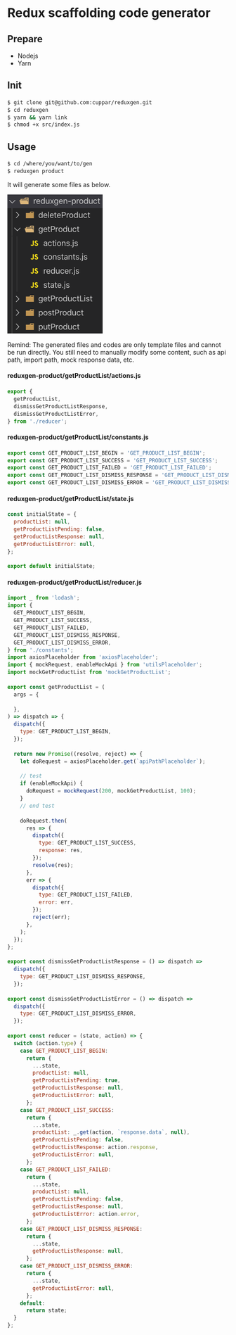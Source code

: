 # Redux scaffolding code generator

## Prepare

- Nodejs
- Yarn

## Init

```bash
$ git clone git@github.com:cuppar/reduxgen.git
$ cd reduxgen
$ yarn && yarn link
$ chmod +x src/index.js
```

## Usage

```bash
$ cd /where/you/want/to/gen
$ reduxgen product
```

It will generate some files as below.

![dir](img/dir.png)

Remind: The generated files and codes are only template files and cannot be run directly. You still need to manually modify some content, such as api path, import path, mock response data, etc.

#### reduxgen-product/getProductList/actions.js
```js
export {
  getProductList,
  dismissGetProductListResponse,
  dismissGetProductListError,
} from './reducer';
```

#### reduxgen-product/getProductList/constants.js
```js
export const GET_PRODUCT_LIST_BEGIN = 'GET_PRODUCT_LIST_BEGIN';
export const GET_PRODUCT_LIST_SUCCESS = 'GET_PRODUCT_LIST_SUCCESS';
export const GET_PRODUCT_LIST_FAILED = 'GET_PRODUCT_LIST_FAILED';
export const GET_PRODUCT_LIST_DISMISS_RESPONSE = 'GET_PRODUCT_LIST_DISMISS_RESPONSE';
export const GET_PRODUCT_LIST_DISMISS_ERROR = 'GET_PRODUCT_LIST_DISMISS_ERROR';
```

#### reduxgen-product/getProductList/state.js
```js
const initialState = {
  productList: null,
  getProductListPending: false,
  getProductListResponse: null,
  getProductListError: null,
};

export default initialState;
```

#### reduxgen-product/getProductList/reducer.js
```js
import _ from 'lodash';
import {
  GET_PRODUCT_LIST_BEGIN,
  GET_PRODUCT_LIST_SUCCESS,
  GET_PRODUCT_LIST_FAILED,
  GET_PRODUCT_LIST_DISMISS_RESPONSE,
  GET_PRODUCT_LIST_DISMISS_ERROR,
} from './constants';
import axiosPlaceholder from 'axiosPlaceholder';
import { mockRequest, enableMockApi } from 'utilsPlaceholder';
import mockGetProductList from 'mockGetProductList';

export const getProductList = (
  args = {
    
  },
) => dispatch => {
  dispatch({
    type: GET_PRODUCT_LIST_BEGIN,
  });

  return new Promise((resolve, reject) => {
    let doRequest = axiosPlaceholder.get(`apiPathPlaceholder`);

    // test
    if (enableMockApi) {
      doRequest = mockRequest(200, mockGetProductList, 100);
    }
    // end test

    doRequest.then(
      res => {
        dispatch({
          type: GET_PRODUCT_LIST_SUCCESS,
          response: res,
        });
        resolve(res);
      },
      err => {
        dispatch({
          type: GET_PRODUCT_LIST_FAILED,
          error: err,
        });
        reject(err);
      },
    );
  });
};

export const dismissGetProductListResponse = () => dispatch =>
  dispatch({
    type: GET_PRODUCT_LIST_DISMISS_RESPONSE,
  });

export const dismissGetProductListError = () => dispatch =>
  dispatch({
    type: GET_PRODUCT_LIST_DISMISS_ERROR,
  });

export const reducer = (state, action) => {
  switch (action.type) {
    case GET_PRODUCT_LIST_BEGIN:
      return {
        ...state,
        productList: null,
        getProductListPending: true,
        getProductListResponse: null,
        getProductListError: null,
      };
    case GET_PRODUCT_LIST_SUCCESS:
      return {
        ...state,
        productList: _.get(action, `response.data`, null),
        getProductListPending: false,
        getProductListResponse: action.response,
        getProductListError: null,
      };
    case GET_PRODUCT_LIST_FAILED:
      return {
        ...state,
        productList: null,
        getProductListPending: false,
        getProductListResponse: null,
        getProductListError: action.error,
      };
    case GET_PRODUCT_LIST_DISMISS_RESPONSE:
      return {
        ...state,
        getProductListResponse: null,
      };
    case GET_PRODUCT_LIST_DISMISS_ERROR:
      return {
        ...state,
        getProductListError: null,
      };
    default:
      return state;
  }
};
```